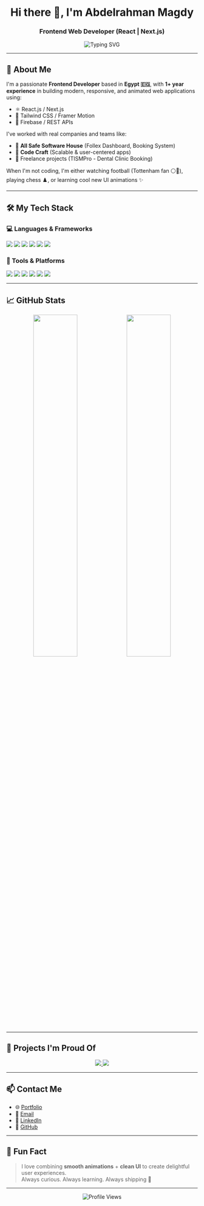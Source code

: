 <!-- Intro Animation -->
<h1 align="center">Hi there 👋, I'm Abdelrahman Magdy</h1>
<h3 align="center">Frontend Web Developer (React | Next.js)</h3>

<p align="center">
  <img src="https://readme-typing-svg.herokuapp.com?font=Fira+Code&duration=3000&pause=1000&color=F97316&center=true&vCenter=true&width=440&lines=Turning+Ideas+Into+Reality;Clean+UI+%7C+Performance+%7C+Animation+Lover;Always+Learning+%E2%9C%8C%EF%B8%8F+Always+Coding" alt="Typing SVG" />
</p>

---

## 🙋 About Me

I'm a passionate **Frontend Developer** based in **Egypt 🇪🇬**, with **1+ year experience** in building modern, responsive, and animated web applications using:

- ⚛️ React.js / Next.js
- 🎨 Tailwind CSS / Framer Motion
- 🔐 Firebase / REST APIs

I've worked with real companies and teams like:

- 🏢 **All Safe Software House** (Follex Dashboard, Booking System)
- 🤝 **Code Craft** (Scalable & user-centered apps)
- 💼 Freelance projects (TISMPro - Dental Clinic Booking)

When I'm not coding, I'm either watching football (Tottenham fan ⚪🔵), playing chess ♟️, or learning cool new UI animations ✨

---

## 🛠️ My Tech Stack

### 💻 Languages & Frameworks
<p align="left">
  <img src="https://img.shields.io/badge/JavaScript-F7DF1E?style=flat&logo=javascript&logoColor=black" />
  <img src="https://img.shields.io/badge/TypeScript-3178C6?style=flat&logo=typescript&logoColor=white" />
  <img src="https://img.shields.io/badge/React-20232a?style=flat&logo=react&logoColor=61dafb" />
  <img src="https://img.shields.io/badge/Next.js-black?style=flat&logo=next.js&logoColor=white" />
  <img src="https://img.shields.io/badge/Tailwind_CSS-38B2AC?style=flat&logo=tailwind-css&logoColor=white" />
  <img src="https://img.shields.io/badge/Framer_Motion-EF4444?style=flat&logo=framer&logoColor=white" />
</p>

### 🧰 Tools & Platforms
<p align="left">
  <img src="https://img.shields.io/badge/Firebase-FFCA28?style=flat&logo=firebase&logoColor=black" />
  <img src="https://img.shields.io/badge/Vite-646CFF?style=flat&logo=vite&logoColor=white" />
  <img src="https://img.shields.io/badge/Git-F05032?style=flat&logo=git&logoColor=white" />
  <img src="https://img.shields.io/badge/Figma-000000?style=flat&logo=figma&logoColor=white" />
  <img src="https://img.shields.io/badge/Redux-593D88?style=flat&logo=redux&logoColor=white" />
  <img src="https://img.shields.io/badge/MaterialUI-007FFF?style=flat&logo=mui&logoColor=white" />
</p>

---

## 📈 GitHub Stats

<p align="center">
  <img src="https://github-readme-stats.vercel.app/api?username=ABDELRAHMAN097&show_icons=true&theme=radical&hide_border=true" width="48%" />
  <img src="https://github-readme-stats.vercel.app/api/top-langs/?username=ABDELRAHMAN097&layout=compact&theme=radical&hide_border=true" width="48%" />
</p>

---

## 🚀 Projects I'm Proud Of

<div align="center">

<a href="https://github.com/ABDELRAHMAN097/Planify">
  <img src="https://github-readme-stats.vercel.app/api/pin/?username=ABDELRAHMAN097&repo=Planify&theme=radical" />
</a>

<a href="https://github.com/ABDELRAHMAN097/tismpro">
  <img src="https://github-readme-stats.vercel.app/api/pin/?username=ABDELRAHMAN097&repo=tismpro&theme=radical" />
</a>

</div>

---

## 📫 Contact Me

- 🌐 [Portfolio](https://abdelrahman-dev-alpha.vercel.app/)
- 📧 [Email](mailto:bodymagdy097@gmail.com)
- 💼 [LinkedIn](https://www.linkedin.com/in/abdelrahman-magdy-4944a3242/)
- 🐙 [GitHub](https://github.com/ABDELRAHMAN097)

---

## 🧠 Fun Fact

> I love combining **smooth animations** + **clean UI** to create delightful user experiences.  
> Always curious. Always learning. Always shipping 🚀

---

<p align="center">
  <img src="https://komarev.com/ghpvc/?username=ABDELRAHMAN097&label=Profile%20views&color=0e75b6&style=flat" alt="Profile Views" />
</p>
